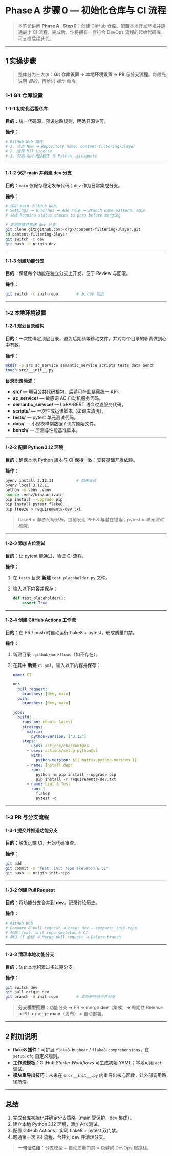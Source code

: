 # Phase A 步骤 0 — 初始化仓库与 CI 流程

> 本笔记讲解 **Phase A · Step 0**：创建 GitHub 仓库、配置本地开发环境并跑通最小 CI 流程。完成后，你将拥有一套符合 DevOps 流程的起始代码库，可支撑后续迭代。

---

## 1 实操步骤

> 整体分为三大块：**Git 仓库设置 → 本地环境设置 → PR 与分支流程**。每段先说明 *目的*，再给出 *操作* 命令。

### 1‑1 Git 仓库设置

#### 1‑1‑1 初始化远程仓库

**目的**：统一代码源，预设忽略规则，明确开源许可。

**操作**：

```bash
# GitHub Web 操作
# 1. 点击 New ➜ Repository name: content-filtering-3layer
# 2. 选择 MIT License
# 3. 勾选 Add README 与 Python .gitignore
```

---

#### 1‑1‑2 保护 main 并创建 dev 分支

**目的**：`main` 仅保存稳定发布代码；`dev` 作为日常集成分支。

**操作**：

```bash
# 保护 main（GitHub Web）
# Settings ➜ Branches ➜ Add rule ➜ Branch name pattern: main
# 勾选 Require status checks to pass before merging

# 本地克隆并推送 dev 分支
git clone git@github.com:<org>/content-filtering-3layer.git
cd content-filtering-3layer
git switch -c dev
git push -u origin dev
```

---

#### 1‑1‑3 创建功能分支

**目的**：保证每个功能在独立分支上开发，便于 Review 与回滚。

**操作**：

```bash
git switch -c init-repo        # 从 dev 切出
```

---

### 1‑2 本地环境设置

#### 1‑2‑1 规划目录结构

**目的**：一次性确定顶层目录，避免后期频繁移动文件，并对每个目录的职责做到心中有数。

**操作**：

```bash
mkdir -p src ac_service semantic_service scripts tests data bench
touch src/__init__.py
```

**目录职责简述**：

* **src/** — 项目公共代码根包，后续可在此暴露统一 API。
* **ac\_service/** — 敏感词 AC 自动机服务代码。
* **semantic\_service/** — LoRA‑BERT 语义过滤服务代码。
* **scripts/** — 一次性或运维脚本（如词库清洗）。
* **tests/** — pytest 单元测试代码。
* **data/** — 小规模样例数据 / 词库原始文件。
* **bench/** — 压测与性能基准脚本。

---

#### 1‑2‑2 配置 Python 3.12 环境

**目的**：确保本地 Python 版本与 CI 保持一致；安装基础开发依赖。

**操作**：

```bash
pyenv install 3.12.11          # 如未安装
pyenv local 3.12.11
python -m venv .venv
source .venv/bin/activate
pip install --upgrade pip
pip install pytest flake8
pip freeze > requirements-dev.txt
```

> flake8 = *静态代码分析*，提前发现 PEP 8 与潜在错误；pytest = *单元测试框架*。

---

#### 1‑2‑3 添加占位测试

**目的**：让 pytest 能通过，验证 CI 流程。

**操作**：

1. 在 `tests` 目录 **新建** `test_placeholder.py` 文件。
2. 输入以下内容并保存：

   ```python
   def test_placeholder():
       assert True
   ```

---

#### 1‑2‑4 创建 GitHub Actions 工作流

**目的**：在 PR / push 时自动运行 flake8 + pytest，形成质量门禁。

**操作**：

1. 新建目录 `.github/workflows`（如不存在）。
2. 在其中 **新建** `ci.yml`，输入以下内容并保存：

   ```yaml
   name: CI
   
   on:
     pull_request:
       branches: [dev, main]
     push:
       branches: [dev, main]
   
   jobs:
     build:
       runs-on: ubuntu-latest
       strategy:
         matrix:
           python-version: ["3.12"]
       steps:
         - uses: actions/checkout@v4
         - uses: actions/setup-python@v5
           with:
             python-version: ${{ matrix.python-version }}
         - name: Install deps
           run: |
             python -m pip install --upgrade pip
             pip install -r requirements-dev.txt
         - name: Lint & Test
           run: |
             flake8
             pytest -q
   ```

---

### 1‑3 PR 与分支流程

#### 1‑3‑1 提交并推送功能分支

**目的**：触发远端 CI，开始代码审查。

**操作**：

```bash
git add .
git commit -m "feat: init repo skeleton & CI"
git push -u origin init-repo
```

---

#### 1‑3‑2 创建 Pull Request

**目的**：将功能分支合并到 **dev**，记录讨论历史。

**操作**：

```bash
# GitHub Web
# Compare & pull request ➜ base: dev ← compare: init-repo
# 标题：feat: init repo skeleton & CI
# 确认 CI 全绿 ➜ Merge pull request ➜ Delete branch
```

---

#### 1‑3‑3 清理本地功能分支

**目的**：防止本地积累过多过期分支。

**操作**：

```bash
git switch dev
git pull origin dev
git branch -d init-repo        # 本地删除已合并分支
```

> **分支模型回顾**：功能分支 ➜ PR ➜ merge **dev**（集成）➜ 周期性 Release ➜ PR ➜ merge **main**（发布）➜ 自动部署。

---

## 2 附加说明

* **flake8 插件**：可扩展 `flake8-bugbear` / `flake8-comprehensions`，在 `setup.cfg` 自定义规则。
* **工作流模板**：GitHub *Starter Workflows* 可生成初始 YAML；本地可用 `act` 调试。
* **模块重导出技巧**：未来在 `src/__init__.py` 内重导出核心函数，让外部调用路径简洁。

---

## 总结

1. 完成仓库初始化并确定分支策略（main 受保护、dev 集成）。
2. 建立本地 Python 3.12 环境，添加占位测试。
3. 配置 GitHub Actions，实现 flake8 + pytest 双门禁。
4. 跑通第一次 PR 流程，合并到 dev 并清理分支。

> **一句话总结**：分支模型 + 自动质量门禁 = 稳健的 DevOps 起跑线。
